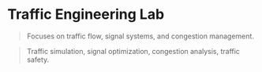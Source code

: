 # Traffic Engineering Lab

> Focuses on traffic flow, signal systems, and congestion management.
> 

> Traffic simulation, signal optimization, congestion analysis, traffic safety.
>